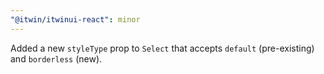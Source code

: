 ```yaml
---
"@itwin/itwinui-react": minor
---
```


Added a new `styleType` prop to `Select` that accepts `default` (pre-existing) and `borderless` (new).
